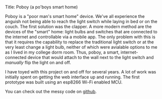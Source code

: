 Title: Poboy (a po'boys smart home)
<!-- Date: 11/5/2021 -->

Poboy is a "poor man's smart home" device.
We've all experience the anguish not being able to reach the light switch while laying in bed or on the couch.
The first solution was the clapper.
A more modern method are the devices of the "smart" home: light bulbs and switches that are connected to the internet and controllable via a mobile app.
The only problem with this is that it requires the capability to replace the traditional light switch or at the very least change a light bulb, neither of which were avialable options to me as I lived in my college dorm room.
Thus, poboy, a smart, internet-connected device that would attach to the wall next to the light switch and _manually_ flip the light on and off.

I have toyed with this project on and off for several years.  A lot of work was initially spent on getting the web interface up and running.  The first prototype was built using an esp8266 Wi-Fi enabled MCU.

You can check out the messy code on [github](https://github.com/ncmatson/poboy).